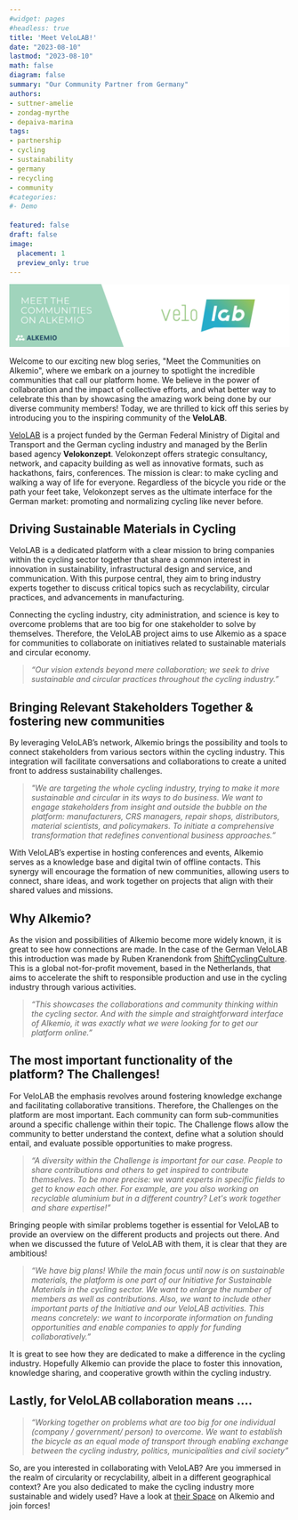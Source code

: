 ```yaml
---
#widget: pages
#headless: true
title: 'Meet VeloLAB!'
date: "2023-08-10"
lastmod: "2023-08-10"
math: false
diagram: false
summary: "Our Community Partner from Germany"
authors:
- suttner-amelie
- zondag-myrthe
- depaiva-marina
tags:
- partnership
- cycling
- sustainability
- germany
- recycling
- community
#categories:
#- Demo

featured: false
draft: false
image:
  placement: 1
  preview_only: true
---
```

![](./header.png)

Welcome to our exciting new blog series, "Meet the Communities on Alkemio", where we embark on a journey to spotlight the incredible communities that call our platform home. We believe in the power of collaboration and the impact of collective efforts, and what better way to celebrate this than by showcasing the amazing work being done by our diverse community members! Today, we are thrilled to kick off this series by introducing you to the inspiring community of the **VeloLAB**. 

[VeloLAB](https://velolab.de/) is a project funded by the German Federal Ministry of Digital and Transport and the German cycling industry and managed by the Berlin based agency **Velokonzept**. Velokonzept offers strategic consultancy, network, and capacity building as well as innovative formats, such as hackathons, fairs, conferences. The mission is clear: to make cycling and walking a way of life for everyone. Regardless of the bicycle you ride or the path your feet take, Velokonzept serves as the ultimate interface for the German market: promoting and normalizing cycling like never before. 

## Driving Sustainable Materials in Cycling
VeloLAB is a dedicated platform with a clear mission to bring companies within the cycling sector together that share a common interest in innovation in sustainability, infrastructural design and service, and communication. With this purpose central, they aim to bring industry experts together to discuss critical topics such as recyclability, circular practices, and advancements in manufacturing.  

Connecting the cycling industry, city administration, and science is key to overcome problems that are too big for one stakeholder to solve by themselves. Therefore, the VeloLAB project aims to use Alkemio as a space for communities to collaborate on initiatives related to sustainable materials and circular economy.  

> *“Our vision extends beyond mere collaboration; we seek to drive sustainable and circular practices throughout the cycling industry.”*

## Bringing Relevant Stakeholders Together & fostering new communities 
By leveraging VeloLAB’s network, Alkemio brings the possibility and tools to connect stakeholders from various sectors within the cycling industry. This integration will facilitate conversations and collaborations to create a united front to address sustainability challenges.  

> *"We are targeting the whole cycling industry, trying to make it more sustainable and circular in its ways to do business. We want to engage stakeholders from insight and outside the bubble on the platform: manufacturers, CRS managers, repair shops, distributors, material scientists, and policymakers. To initiate a comprehensive transformation that redefines conventional business approaches.”*

With VeloLAB’s expertise in hosting conferences and events, Alkemio serves as a knowledge base and digital twin of offline contacts. This synergy will encourage the formation of new communities, allowing users to connect, share ideas, and work together on projects that align with their shared values and missions.  

## Why Alkemio?  
As the vision and possibilities of Alkemio become more widely known, it is great to see how connections are made. In the case of the German VeloLAB this introduction was made by Ruben Kranendonk from [ShiftCyclingCulture](https://www.shiftcyclingculture.com/). This is a global not-for-profit movement, based in the Netherlands, that aims to accelerate the shift to responsible production and use in the cycling industry through various activities.  

> *“This showcases the collaborations and community thinking within the cycling sector. And with the simple and straightforward interface of Alkemio, it was exactly what we were looking for to get our platform online.”*

## The most important functionality of the platform? The Challenges! 
For VeloLAB the emphasis revolves around fostering knowledge exchange and facilitating collaborative transitions. Therefore, the Challenges on the platform are most important. Each community can form sub-communities around a specific challenge within their topic. The Challenge flows allow the community to better understand the context, define what a solution should entail, and evaluate possible opportunities to make progress. 

> *“A diversity within the Challenge is important for our case. People to share contributions and others to get inspired to contribute themselves. To be more precise: we want experts in specific fields to get to know each other. For example, are you also working on recyclable aluminium but in a different country? Let's work together and share expertise!”*

Bringing people with similar problems together is essential for VeloLAB to provide an overview on the different products and projects out there. And when we discussed the future of VeloLAB with them, it is clear that they are ambitious! 

> *“We have big plans! While the main focus until now is on sustainable materials, the platform is one part of our Initiative for Sustainable Materials in the cycling sector. We want to enlarge the number of members as well as contributions. Also, we want to include other important parts of the Initiative and our VeloLAB activities. This means concretely: we want to incorporate information on funding opportunities and enable companies to apply for funding collaboratively.”*

It is great to see how they are dedicated to make a difference in the cycling industry. Hopefully Alkemio can provide the place to foster this innovation, knowledge sharing, and cooperative growth within the cycling industry. 

## Lastly, for VeloLAB collaboration means ....   
> *“Working together on problems what are too big for one individual (company / government/ person) to overcome. We want to establish the bicycle as an equal mode of transport through enabling exchange between the cycling industry, politics, municipalities and civil society”* 

So, are you interested in collaborating with VeloLAB? Are you immersed in the realm of circularity or recyclability, albeit in a different geographical context? Are you also dedicated to make the cycling industry more sustainable and widely used? Have a look at [their Space](https://alkem.io/velolab/dashboard) on Alkemio and join forces!  

 

 

